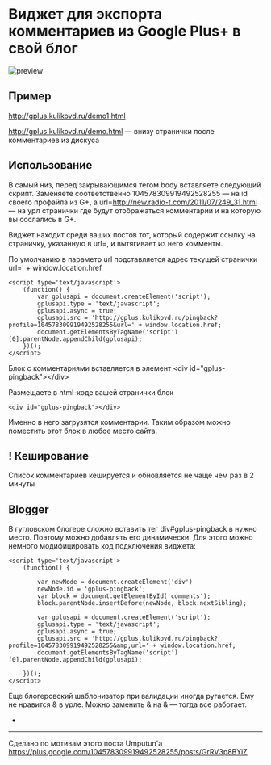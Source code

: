 Виджет для экспорта комментариев из Google Plus+ в свой блог
============================================================

![preview](http://gplus.kulikovd.ru/gplus-preview.jpg)

Пример
------

http://gplus.kulikovd.ru/demo1.html

http://gplus.kulikovd.ru/demo.html — внизу странички после комментариев из дискуса


Использование
-------------

В самый низ, перед закрывающимся тегом body вставляете следующий скрипт.
Заменяете соответственно 104578309919492528255 — на id своего профайла из G+, а url=http://new.radio-t.com/2011/07/249_31.html — на урл странички где будут отображаться комментарии и на которую вы сослались в G+.

Виджет находит среди ваших постов тот, который содержит ссылку на страничку, указанную в url=,
и вытягивает из него комменты.

По умолчанию в параметр url подставляется адрес текущей странички url=' + window.location.href


	<script type='text/javascript'>
	    (function() {
	        var gplusapi = document.createElement('script');
	        gplusapi.type = 'text/javascript';
	        gplusapi.async = true;
	        gplusapi.src = 'http://gplus.kulikovd.ru/pingback?profile=104578309919492528255&url=' + window.location.href;
	        document.getElementsByTagName('script')[0].parentNode.appendChild(gplusapi);
	    })();
	</script>
	
Блок с комментариями вставляется в элемент &lt;div id="gplus-pingback"&gt;&lt;/div&gt;

Размещаете в html-коде вашей странички блок 

	<div id="gplus-pingback"></div>

Именно в него загрузятся комментарии. Таким образом можно поместить этот блок в любое место сайта.


! Кеширование
----------

Список комментариев кешируется и обновляется не чаще чем раз в 2 минуты



Blogger
-------

В гугловском блогере сложно вставить тег div#gplus-pingback в нужно место. Поэтому можно добавлять его динамически.
Для этого можно немного модифицировать код подключения виджета:

    <script type='text/javascript'>
        (function() {
        
            var newNode = document.createElement('div')
            newNode.id = 'gplus-pingback';
            var block = document.getElementById('comments');
            block.parentNode.insertBefore(newNode, block.nextSibling);
        
            var gplusapi = document.createElement('script');
            gplusapi.type = 'text/javascript';
            gplusapi.async = true;
            gplusapi.src = 'http://gplus.kulikovd.ru/pingback?profile=104578309919492528255&amp;url=' + window.location.href;
            document.getElementsByTagName('script')[0].parentNode.appendChild(gplusapi);
	
        })();
    </script> 

Еще блогеровский шаблонизатор при валидации иногда ругается. Ему не нравится & в урле. Можно заменить & на &amp; — тогда все работает.

+
---------

Сделано по мотивам этого поста Umputun'а https://plus.google.com/104578309919492528255/posts/GrRV3p8BYiZ
